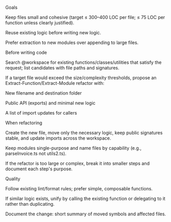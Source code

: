 Goals

Keep files small and cohesive (target ≤ 300–400 LOC per file; ≤ 75 LOC per function unless clearly justified).

Reuse existing logic before writing new logic.

Prefer extraction to new modules over appending to large files.

Before writing code

Search @workspace for existing functions/classes/utilities that satisfy the request; list candidates with file paths and signatures.

If a target file would exceed the size/complexity thresholds, propose an Extract-Function/Extract-Module refactor with:

New filename and destination folder

Public API (exports) and minimal new logic

A list of import updates for callers

When refactoring

Create the new file, move only the necessary logic, keep public signatures stable, and update imports across the workspace.

Keep modules single-purpose and name files by capability (e.g., parseInvoice.ts not utils2.ts).

If the refactor is too large or complex, break it into smaller steps and document each step's purpose.

Quality

Follow existing lint/format rules; prefer simple, composable functions.

If similar logic exists, unify by calling the existing function or delegating to it rather than duplicating.

Document the change: short summary of moved symbols and affected files.